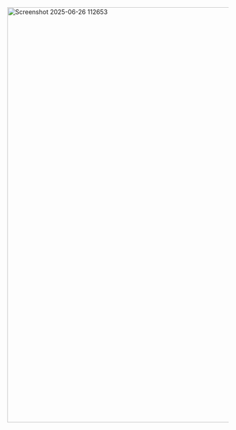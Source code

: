 
<img width="944" alt="Screenshot 2025-06-26 112653" src="https://github.com/user-attachments/assets/1cf1ee32-2aa2-4ade-a397-bd485e575f28" />
